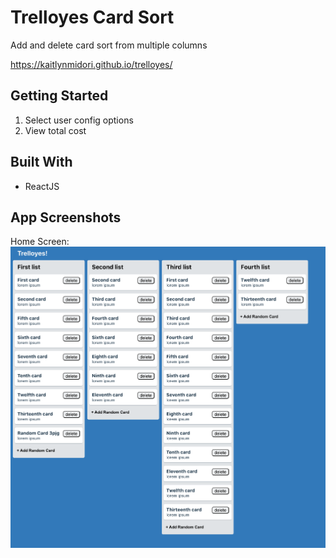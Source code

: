 
# Trelloyes Card Sort

Add and delete card sort from multiple columns

https://kaitlynmidori.github.io/trelloyes/

## Getting Started

1. Select user config options
2. View total cost

## Built With

* ReactJS

## App Screenshots
Home Screen:
![](screenshots/home.png)
